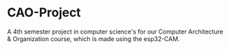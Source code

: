 # CAO-Project
A 4th semester project in computer science's for our Computer Architecture &amp; Organization course, which is made using the esp32-CAM.
